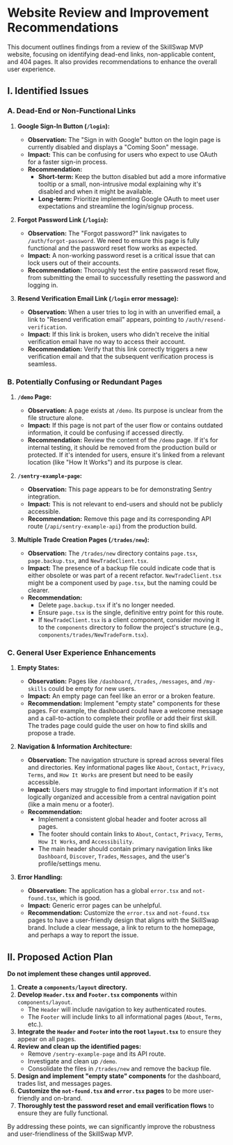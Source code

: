 # Website Review and Improvement Recommendations

This document outlines findings from a review of the SkillSwap MVP website, focusing on identifying dead-end links, non-applicable content, and 404 pages. It also provides recommendations to enhance the overall user experience.

## I. Identified Issues

### A. Dead-End or Non-Functional Links

1.  **Google Sign-In Button (`/login`):**
    *   **Observation:** The "Sign in with Google" button on the login page is currently disabled and displays a "Coming Soon" message.
    *   **Impact:** This can be confusing for users who expect to use OAuth for a faster sign-in process.
    *   **Recommendation:**
        *   **Short-term:** Keep the button disabled but add a more informative tooltip or a small, non-intrusive modal explaining why it's disabled and when it might be available.
        *   **Long-term:** Prioritize implementing Google OAuth to meet user expectations and streamline the login/signup process.

2.  **Forgot Password Link (`/login`):**
    *   **Observation:** The "Forgot password?" link navigates to `/auth/forgot-password`. We need to ensure this page is fully functional and the password reset flow works as expected.
    *   **Impact:** A non-working password reset is a critical issue that can lock users out of their accounts.
    *   **Recommendation:** Thoroughly test the entire password reset flow, from submitting the email to successfully resetting the password and logging in.

3.  **Resend Verification Email Link (`/login` error message):**
    *   **Observation:** When a user tries to log in with an unverified email, a link to "Resend verification email" appears, pointing to `/auth/resend-verification`.
    *   **Impact:** If this link is broken, users who didn't receive the initial verification email have no way to access their account.
    *   **Recommendation:** Verify that this link correctly triggers a new verification email and that the subsequent verification process is seamless.

### B. Potentially Confusing or Redundant Pages

1.  **`/demo` Page:**
    *   **Observation:** A page exists at `/demo`. Its purpose is unclear from the file structure alone.
    *   **Impact:** If this page is not part of the user flow or contains outdated information, it could be confusing if accessed directly.
    *   **Recommendation:** Review the content of the `/demo` page. If it's for internal testing, it should be removed from the production build or protected. If it's intended for users, ensure it's linked from a relevant location (like "How It Works") and its purpose is clear.

2.  **`/sentry-example-page`:**
    *   **Observation:** This page appears to be for demonstrating Sentry integration.
    *   **Impact:** This is not relevant to end-users and should not be publicly accessible.
    *   **Recommendation:** Remove this page and its corresponding API route (`/api/sentry-example-api`) from the production build.

3.  **Multiple Trade Creation Pages (`/trades/new`):**
    *   **Observation:** The `/trades/new` directory contains `page.tsx`, `page.backup.tsx`, and `NewTradeClient.tsx`.
    *   **Impact:** The presence of a backup file could indicate code that is either obsolete or was part of a recent refactor. `NewTradeClient.tsx` might be a component used by `page.tsx`, but the naming could be clearer.
    *   **Recommendation:**
        *   Delete `page.backup.tsx` if it's no longer needed.
        *   Ensure `page.tsx` is the single, definitive entry point for this route.
        *   If `NewTradeClient.tsx` is a client component, consider moving it to the `components` directory to follow the project's structure (e.g., `components/trades/NewTradeForm.tsx`).

### C. General User Experience Enhancements

1.  **Empty States:**
    *   **Observation:** Pages like `/dashboard`, `/trades`, `/messages`, and `/my-skills` could be empty for new users.
    *   **Impact:** An empty page can feel like an error or a broken feature.
    *   **Recommendation:** Implement "empty state" components for these pages. For example, the dashboard could have a welcome message and a call-to-action to complete their profile or add their first skill. The trades page could guide the user on how to find skills and propose a trade.

2.  **Navigation & Information Architecture:**
    *   **Observation:** The navigation structure is spread across several files and directories. Key informational pages like `About`, `Contact`, `Privacy`, `Terms`, and `How It Works` are present but need to be easily accessible.
    *   **Impact:** Users may struggle to find important information if it's not logically organized and accessible from a central navigation point (like a main menu or a footer).
    *   **Recommendation:**
        *   Implement a consistent global header and footer across all pages.
        *   The footer should contain links to `About`, `Contact`, `Privacy`, `Terms`, `How It Works`, and `Accessibility`.
        *   The main header should contain primary navigation links like `Dashboard`, `Discover`, `Trades`, `Messages`, and the user's profile/settings menu.

3.  **Error Handling:**
    *   **Observation:** The application has a global `error.tsx` and `not-found.tsx`, which is good.
    *   **Impact:** Generic error pages can be unhelpful.
    *   **Recommendation:** Customize the `error.tsx` and `not-found.tsx` pages to have a user-friendly design that aligns with the SkillSwap brand. Include a clear message, a link to return to the homepage, and perhaps a way to report the issue.

## II. Proposed Action Plan

**Do not implement these changes until approved.**

1.  **Create a `components/layout` directory.**
2.  **Develop `Header.tsx` and `Footer.tsx` components** within `components/layout`.
    *   The `Header` will include navigation to key authenticated routes.
    *   The `Footer` will include links to all informational pages (`About`, `Terms`, etc.).
3.  **Integrate the `Header` and `Footer` into the root `layout.tsx`** to ensure they appear on all pages.
4.  **Review and clean up the identified pages:**
    *   Remove `/sentry-example-page` and its API route.
    *   Investigate and clean up `/demo`.
    *   Consolidate the files in `/trades/new` and remove the backup file.
5.  **Design and implement "empty state" components** for the dashboard, trades list, and messages pages.
6.  **Customize the `not-found.tsx` and `error.tsx` pages** to be more user-friendly and on-brand.
7.  **Thoroughly test the password reset and email verification flows** to ensure they are fully functional.

By addressing these points, we can significantly improve the robustness and user-friendliness of the SkillSwap MVP.

